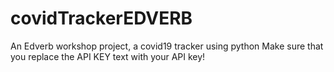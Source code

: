 # covidTrackerEDVERB
An Edverb workshop project, a covid19 tracker using python
Make sure that you replace the API KEY text with your API key!
